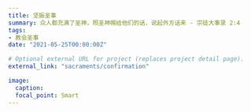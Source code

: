 ```yaml
---
title: 坚振圣事
summary: 众人都充满了圣神，照圣神赐给他们的话，说起外方话来 - 宗徒大事录 2:4
tags:
- 教会圣事
date: "2021-05-25T00:00:00Z"

# Optional external URL for project (replaces project detail page).
external_link: "sacraments/confirmation"

image:
  caption:
  focal_point: Smart
---
```

